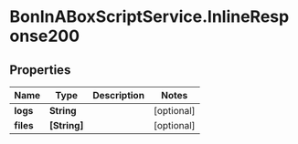 # BonInABoxScriptService.InlineResponse200

## Properties
Name | Type | Description | Notes
------------ | ------------- | ------------- | -------------
**logs** | **String** |  | [optional] 
**files** | **[String]** |  | [optional] 
